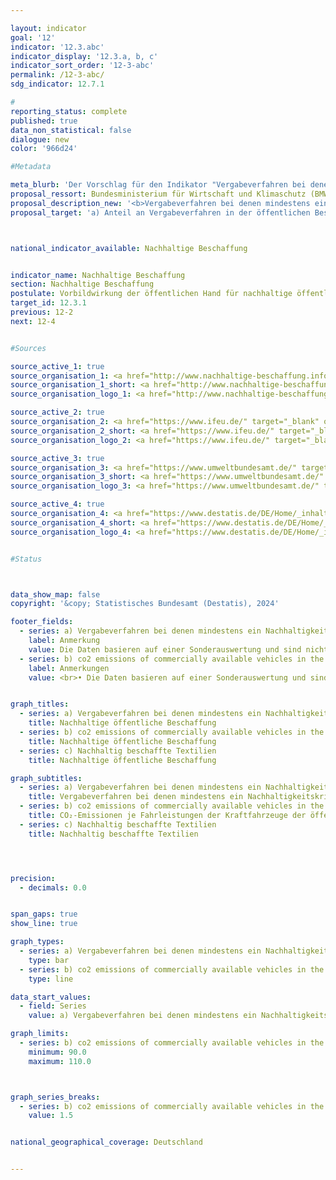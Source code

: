```yaml
---

layout: indicator        
goal: '12'        
indicator: '12.3.abc'        
indicator_display: '12.3.a, b, c'        
indicator_sort_order: '12-3-abc'        
permalink: /12-3-abc/        
sdg_indicator: 12.7.1        

#
reporting_status: complete        
published: true        
data_non_statistical: false        
dialogue: new
color: '966d24'

#Metadata

meta_blurb: 'Der Vorschlag für den Indikator "Vergabeverfahren bei denen mindestens ein Nachhaltigkeitskriterium berücksichtigt wurde" wurde eingebracht vom Bundesministerium für Wirtschaft und Klimaschutz (BMWK) und der Indikator "Nachhaltig beschaffte Textilien" vom Bundesministerium für wirtschaftliche Zusammenarbeit und Entwicklung (BMZ).'
proposal_ressort: Bundesministerium für Wirtschaft und Klimaschutz (BMWK)<br>Bundesministerium für wirtschaftliche Zusammenarbeit und Entwicklung (BMZ)<br>Bundesministerium für Umwelt, Naturschutz, nukleare Sicherheit und Verbraucherschutz (BMUV)<br>Bundesministerium des Innern und für Heimat (BMI)
proposal_description_new: '<b>Vergabeverfahren bei denen mindestens ein Nachhaltigkeitskriterium berücksichtigt wurde</b>:<br>Der Indikator stellt den zahlenmäßigen Anteil der vergebenen öffentlichen Aufträge/Konzessionen dar, in deren Vergabeverfahren mindestens ein soziales oder umweltbezogenes bzw. innovatives Nachhaltigkeitskriterium einbezogen worden ist, an der Gesamtzahl der vergebenen öffentlichen Aufträge/Konzessionen.<br>Nachhaltigkeitskriterien sind in Anlage 9 der Vergabestatistikverordnung (VergStatVO) beschrieben.<br>Berücksichtigt werden öffentliche Aufträge und Konzessionen ab 25 000 EUR (ohne Umsatzsteuer).<br>Eine getrennte Ausweisung nach der auftraggebenden Ebene ist nach Bundes-, Landes- und kommunaler Ebene sowie von sonstigen öffentlichen Auftraggebern möglich. <br>Der Indikator gibt einen quantitativen Überblick über den Umfang, in welchem mindestens ein Nachhaltigkeitskriterium bei einer öffentlichen Beschaffung berücksichtigt worden ist. Er trifft keine Aussage darüber, inwieweit diese Kriterien tatsächlich auf die final beschafften Produkte zutrafen, oder wie sozial oder umweltbezogen bzw. innovativ diese Produkte in der Herstellung oder Nutzung tatsächlich sind. <br>Aktuell besteht eine Differenz zwischen den gemeldeten Vergaben und der tatsächlichen Gesamtsumme der öffentlichen Beschaffung. Durch die bestehende Berichtspflicht ist aber eine umfassendere Abbildung mittelfristig zu erwarten.  <br> <br><b>Nachhaltig beschaffte Textilien</b>:<br>Im Maßnahmenprogramm Nachhaltigkeit (2015, 2021) hat sich die Bundesregierung dazu verpflichtet, „möglichst 50 % der Textilien (ausgenommen Sondertextilien) nach ökologischen und sozialen Kriterien zu beschaffen“ (2015) und als notwendige Voraussetzung für Umsetzung dieses Ziels den Stufenplan schnellstmöglich zu finalisieren (2021). Der „Stufenplan zur Steigerung der nachhaltigen Beschaffung von Textilien“ ist am 15.03.2023 in Kraft getreten und formuliert die quantitativen Ziele zur Steigerung der nachhaltigen Textilbeschaffung. Zentrale Grundlage des Stufenplans ist der von der Bundesregierung veröffentlichte „Leitfaden der Bundesregierung für eine nachhaltige Textilbeschaffung der Bundesverwaltung“. Der Leitfaden dient als praxisrelevante Unterstützung für Beschaffungsverantwortliche und definiert die ökologischen und sozialen Anforderungen der Bundesregierung an eine nachhaltige öffentliche Textilbeschaffung.<br>Die Daten für die Berechnung des Anteils nachhaltig beschaffter Textilien am finanziellen Gesamtvolumen der durch die Behörden und Einrichtungen der Bundesverwaltung beschafften Textilien (exkl. Sondertextilien) werden durch das Monitoring des Maßnahmenprogramms Nachhaltigkeit erhoben, welches von der Koordinierungsstelle Klimaneutrale Bundesverwaltung (KKB) im Bundesministerium für Wirtschaft und Klimaschutz (BMWK) durchgeführt wird.<br>(Für den Indikator gelten der Anwendungsbereich des Maßnahmenprogramms Nachhaltigkeit (2021) sowie die im Leitfaden für eine nachhaltige Textilbeschaffung der Bundesverwaltung als Ausschlusskriterium empfohlenen Anforderungen und der Geltungsbereich des Leitfadens.)'
proposal_target: 'a) Anteil an Vergabeverfahren in der öffentlichen Beschaffung, bei denen mindestens ein Nachhaltigkeitskriterium  berücksichtigt wurde: Steigerung<br>b) CO<sub>2</sub>-Emissionen von handelsüblichen Kraftfahrzeugen der öffentlichen Hand: Signifikante Senkung<br>c) Anteil bezuschlagter nachhaltiger Textilien: Steigerung'



national_indicator_available: Nachhaltige Beschaffung     


indicator_name: Nachhaltige Beschaffung        
section: Nachhaltige Beschaffung        
postulate: Vorbildwirkung der öffentlichen Hand für nachhaltige öffentliche Beschaffung verwirklichen        
target_id: 12.3.1        
previous: 12-2        
next: 12-4        


#Sources        

source_active_1: true
source_organisation_1: <a href="http://www.nachhaltige-beschaffung.info/DE/Home/home_node.html" target="_blank" onclick="return confirm_alert('der Kompetenzstelle für nachhaltige Beschaffung beim Beschaffungsamt des Bundesministeriums des Innern', 'De')">Kompetenzstelle für nachhaltige Beschaffung</a>
source_organisation_1_short: <a href="http://www.nachhaltige-beschaffung.info/DE/Home/home_node.html" target="_blank" onclick="return confirm_alert('der Kompetenzstelle für nachhaltige Beschaffung beim Beschaffungsamt des Bundesministeriums des Innern', 'De')">Kompetenzstelle für nachhaltige Beschaffung</a>
source_organisation_logo_1: <a href="http://www.nachhaltige-beschaffung.info/DE/Home/home_node.html" target="_blank" onclick="return confirm_alert('der Kompetenzstelle für nachhaltige Beschaffung beim Beschaffungsamt des Bundesministeriums des Innern', 'De')"><img src="https://dns-indikatoren.de/public/OrgImgDe/knb.png" alt="Kompetenzstelle für nachhaltige Beschaffung" title=" Klicken Sie hier um zur Homepage der Organisation Kompetenzstelle für nachhaltige Beschaffung zu gelangen." style="height:60px; width:148px; border:transparent"/></a>

source_active_2: true
source_organisation_2: <a href="https://www.ifeu.de/" target="_blank" onclick="return confirm_alert('des Instituts für Energie- und Umweltforschung Heidelberg gGmbH', 'De')">Institut für Energie- und Umweltforschung Heidelberg gGmbH</a>
source_organisation_2_short: <a href="https://www.ifeu.de/" target="_blank" onclick="return confirm_alert('des Instituts für Energie- und Umweltforschung Heidelberg gGmbH', 'De')">Institut für Energie- und Umweltforschung Heidelberg gGmbH</a>
source_organisation_logo_2: <a href="https://www.ifeu.de/" target="_blank" onclick="return confirm_alert('des Instituts für Energie- und Umweltforschung Heidelberg gGmbH', 'De')"><img src="https://dns-indikatoren.de/public/OrgImgDe/ifeu.png" alt="Institut für Energie- und Umweltforschung Heidelberg gGmbH" title=" Klicken Sie hier um zur Homepage der Organisation Institut für Energie- und Umweltforschung Heidelberg gGmbH zu gelangen." style="height:60px; width:148px; border:transparent"/></a>

source_active_3: true
source_organisation_3: <a href="https://www.umweltbundesamt.de/" target="_blank" onclick="return confirm_alert('des Umweltbundesamts', 'De')">Umweltbundesamt</a>
source_organisation_3_short: <a href="https://www.umweltbundesamt.de/" target="_blank" onclick="return confirm_alert('des Umweltbundesamts', 'De')">Umweltbundesamt</a>
source_organisation_logo_3: <a href="https://www.umweltbundesamt.de/" target="_blank" onclick="return confirm_alert('des Umweltbundesamts', 'De')"><img src="https://dns-indikatoren.de/public/OrgImgDe/uba.png" alt="Umweltbundesamt" title=" Klicken Sie hier um zur Homepage der Organisation Umweltbundesamt zu gelangen." style="height:60px; width:148px; border:transparent"/></a>

source_active_4: true
source_organisation_4: <a href="https://www.destatis.de/DE/Home/_inhalt.html" target="_blank">Statistisches Bundesamt</a>
source_organisation_4_short: <a href="https://www.destatis.de/DE/Home/_inhalt.html" target="_blank">Statistisches Bundesamt</a>
source_organisation_logo_4: <a href="https://www.destatis.de/DE/Home/_inhalt.html" target="_blank"><img src="https://dns-indikatoren.de/public/OrgImgDe/destatis.png" alt="Statistisches Bundesamt" title=" Klicken Sie hier um zur Homepage der Organisation Statistisches Bundesamt zu gelangen." style="height:60px; width:148px; border:transparent"/></a>


#Status        



data_show_map: false        
copyright: '&copy; Statistisches Bundesamt (Destatis), 2024'        

footer_fields:
  - series: a) Vergabeverfahren bei denen mindestens ein Nachhaltigkeitskriterium berücksichtigt wurde
    label: Anmerkung
    value: Die Daten basieren auf einer Sonderauswertung und sind nicht öffentlich zugänglich.
  - series: b) co2 emissions of commercially available vehicles in the public sector
    label: Anmerkungen
    value: <br>• Die Daten basieren auf einer Sonderauswertung und sind nicht öffentlich zugänglich.<br>• Aufgrund methodischer Änderungen sind die Ergebnisse ab 2016&nbsp;nur eingeschränkt mit dem Vorjahr vergleichbar.<br>• 2021&nbsp;vorläufige Daten.


graph_titles:
  - series: a) Vergabeverfahren bei denen mindestens ein Nachhaltigkeitskriterium berücksichtigt wurde
    title: Nachhaltige öffentliche Beschaffung
  - series: b) co2 emissions of commercially available vehicles in the public sector
    title: Nachhaltige öffentliche Beschaffung   
  - series: c) Nachhaltig beschaffte Textilien
    title: Nachhaltige öffentliche Beschaffung     

graph_subtitles:
  - series: a) Vergabeverfahren bei denen mindestens ein Nachhaltigkeitskriterium berücksichtigt wurde
    title: Vergabeverfahren bei denen mindestens ein Nachhaltigkeitskriterium berücksichtigt wurde
  - series: b) co2 emissions of commercially available vehicles in the public sector
    title: CO₂-Emissionen je Fahrleistungen der Kraftfahrzeuge der öffentlichen Hand
  - series: c) Nachhaltig beschaffte Textilien
    title: Nachhaltig beschaffte Textilien




precision:
  - decimals: 0.0


span_gaps: true        
show_line: true        

graph_types:
  - series: a) Vergabeverfahren bei denen mindestens ein Nachhaltigkeitskriterium berücksichtigt wurde
    type: bar
  - series: b) co2 emissions of commercially available vehicles in the public sector
    type: line        

data_start_values:
  - field: Series
    value: a) Vergabeverfahren bei denen mindestens ein Nachhaltigkeitskriterium berücksichtigt wurde        

graph_limits:
  - series: b) co2 emissions of commercially available vehicles in the public sector
    minimum: 90.0
    maximum: 110.0        



graph_series_breaks:
  - series: b) co2 emissions of commercially available vehicles in the public sector
    value: 1.5


national_geographical_coverage: Deutschland        


---
```

